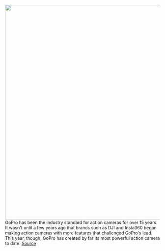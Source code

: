 <img src='https://cdn0.vox-cdn.com/hermano/verge/product/image/9394/bfarsace_200914_4190_0006sq.0.jpg' width='700px' /><br/>
GoPro has been the industry standard for action cameras for over 15 years. It wasn't until a few years ago that brands such as DJI and Insta360 began making action cameras with more features that challenged GoPro's lead. This year, though, GoPro has created by far its most powerful action camera to date.
<a href='https://www.theverge.com/21437419/gopro-hero-9-review'> Source <a/>